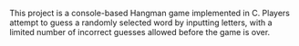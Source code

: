 This project is a console-based Hangman game implemented in C. 
Players attempt to guess a randomly selected word by inputting letters, with a limited number of incorrect guesses allowed before the game is over.

